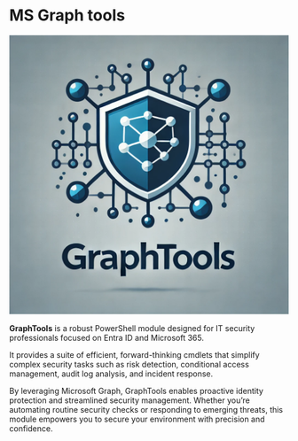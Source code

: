# MS Graph tools

![GraphTools](image.png)

**GraphTools** is a robust PowerShell module designed for IT security professionals focused on Entra ID and Microsoft 365.

It provides a suite of efficient, forward-thinking cmdlets that simplify complex security tasks such as risk detection, conditional access management, audit log analysis, and incident response.

By leveraging Microsoft Graph, GraphTools enables proactive identity protection and streamlined security management. Whether you’re automating routine security checks or responding to emerging threats, this module empowers you to secure your environment with precision and confidence.
